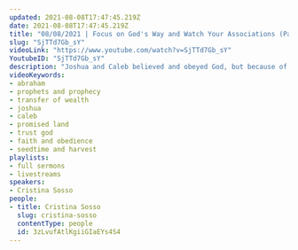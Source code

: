 ```yaml
---
updated: 2021-08-08T17:47:45.219Z
date: 2021-08-08T17:47:45.219Z
title: "08/08/2021 | Focus on God's Way and Watch Your Associations (Pastor Cristina Sosso)"
slug: "SjTTd7Gb_sY"
videoLink: "https://www.youtube.com/watch?v=SjTTd7Gb_sY"
YoutubeID: "SjTTd7Gb_sY"
description: "Joshua and Caleb believed and obeyed God, but because of the other Israelites around them their possession of the Promised Land was delayed by 40 years. The old generation had to pass away so that a new generation could come up. In this way you manifestations and blessings can be delayed by those you surround yourself with. So you must be mindful of your associations. Likewise we also must become focused on where God is leading us rather than what we want. This sermon was delivered by Pastor Cristina Sosso at Freedom Fellowship Church International on August 08, 2021."
videoKeywords:
- abraham
- prophets and prophecy
- transfer of wealth
- joshua
- caleb
- promised land
- trust god
- faith and obedience
- seedtime and harvest
playlists:
- full sermons
- livestreams
speakers:
- Cristina Sosso
people:
- title: Cristina Sosso
  slug: cristina-sosso
  contentType: people
  id: 3zLvufAtlKgiiGIaEYs4S4
---
```

